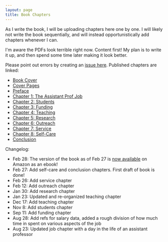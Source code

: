 ```yaml
---
layout: page
title: Book Chapters
---
```


As I write the book, I will be uploading chapters here one by one. I will likely not write the book sequentially, and will instead opportunistically add chapters whenever I can. 

I'm aware the PDFs look terrible right now. Content first! My plan is to write it up, and then spend some time later making it look better.

Please point out errors by creating an [issue here](https://github.com/vijay03/asstprofbook/issues). 
Published chapters are linked:
- [Book Cover](chapters/cover.pdf)
- [Cover Pages](chapters/prelim.pdf)
- [Preface](chapters/preface.pdf)
- [Chapter 1: The Assistant Prof Job](chapters/job.pdf)
- [Chapter 2: Students](chapters/students.pdf)
- [Chapter 3: Funding](chapters/funding.pdf)
- [Chapter 4: Teaching](chapters/teaching.pdf)
- [Chapter 5: Research](chapters/research.pdf)
- [Chapter 6: Outreach](chapters/outreach.pdf)
- [Chapter 7: Service](chapters/service.pdf)
- [Chapter 8: Self-Care](chapters/selfcare.pdf)
- [Conclusion](chapters/conc.pdf)

Changelog:
- Feb 28: The version of the book as of Feb 27 is [now available](https://www.amazon.com/dp/B0BPLYLKQK) on Amazon as an ebook!
- Feb 27: Add self-care and conclusion chapters. First draft of book is done!
- Feb 26: Add service chapter
- Feb 12: Add outreach chapter
- Jan 30: Add research chapter
- Jan 23: Updated and re-organized teaching chapter
- Dec 17: Add teaching chapter
- Nov 8: Add students chapter
- Sep 11: Add funding chapter
- Aug 28: Add refs for salary data, added a rough division of how much time in spent on various aspects of the job
- Aug 23: Updated job chapter with a day in the life of an assistant professor
